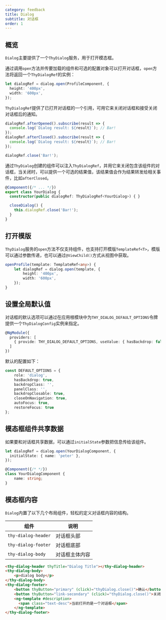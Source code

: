 ```yaml
---
category: feedback
title: Dialog
subtitle: 对话框
order: 1
---
```


## 概览
`Dialog`主要提供了一个`ThyDialog`服务，用于打开模态框。 

通过调用`open`方法并传要加载的组件和可选的配置对象可以打开对话框，`open`方法将返回一个`ThyDialogRef`的实例：

```ts
let dialogRef = dialog.open(ProfileComponent, {
  height: '400px',
  width: '600px',
});
```

`ThyDialogRef`提供了已打开对话框的一个引用，可用它来关闭对话框和接受关闭对话框后的通知。
```ts
dialogRef.afterOpened().subscribe(result => {
  console.log(`Dialog result: ${result}`); // Bar!
});
dialogRef.afterClosed().subscribe(result => {
  console.log(`Dialog result: ${result}`); // Bar!
});

dialogRef.close('Bar!');
```

通过`ThyDialog`创建的组件可以注入`ThyDialogRef`，并用它来关闭包含该组件的对话框，当关闭时，可以提供一个可选的结果值，该结果值会作为结果转发给相关事件，比如`afterClosed`。

```ts
@Component({/* ... */})
export class YourDialog {
  constructor(public dialogRef: ThyDialogRef<YourDialog>) { }

  closeDialog() {
    this.dialogRef.close('Bar!');
  }
}
```

## 打开模版

`ThyDialog`服务的`open`方法不仅支持组件，也支持打开模版`TemplateRef<T>`，模版可以通过参数传递，也可以通过`@ViewChild()`方式从视图中获取。

```ts
openProfile(template: TemplateRef<any>) {
    let dialogRef = dialog.open(template, {
        height: '400px',
        width: '600px',
    });
}
```

## 设置全局默认值

对话框的默认选项可以通过在应用根模块中为`THY_DIALOG_DEFAULT_OPTIONS`令牌提供一个`ThyDialogConfig`实例来指定。

```ts
@NgModule({
  providers: [
    { provide: THY_DIALOG_DEFAULT_OPTIONS, useValue: { hasBackdrop: false }}
  ]
})
```
默认的配置如下：
```ts
const DEFAULT_OPTIONS = {
    role: 'dialog',
    hasBackdrop: true,
    backdropClass: '',
    panelClass: '',
    backdropClosable: true,
    closeOnNavigation: true,
    autoFocus: true,
    restoreFocus: true
};
```

## 模态框组件共享数据
如果要和对话框共享数据，可以通过`initialState`参数把信息传给该组件。

```ts
let dialogRef = dialog.open(YourDialogComponent, {
  initialState: { name: 'peter' },
});

@Component({/* */})
class YourDialogComponent {
    name: string;
}
```

## 模态框内容

`Dialog`内置了以下几个布局组件，轻松的定义对话框内容的结构。

组件| 说明 
---| --- 
`thy-dialog-header`| 对话框头部
`thy-dialog-footer`| 对话框底部
`thy-dialog-body`| 对话框主体内容

```html
<thy-dialog-header thyTitle="Dialog Title"></thy-dialog-header>
<thy-dialog-body>
    <p>dialog body</p>
</thy-dialog-body>
<thy-dialog-footer>
    <button thyButton="primary" (click)="thyDialog.close()">确认</button>
    <button thyButton="link-secondary" (click)="thyDialog.close()">关闭</button>
    <ng-template #description>
      <span class="text-desc">当前打开的是一个对话框</span>
    </ng-template>
</thy-dialog-footer>
```
